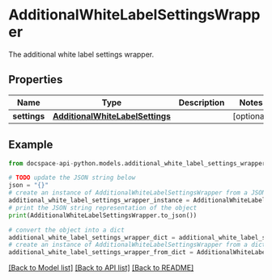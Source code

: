 # AdditionalWhiteLabelSettingsWrapper
The additional white label settings wrapper.

## Properties

Name | Type | Description | Notes
------------ | ------------- | ------------- | -------------
**settings** | [**AdditionalWhiteLabelSettings**](AdditionalWhiteLabelSettings.md) |  | [optional] 

## Example

```python
from docspace-api-python.models.additional_white_label_settings_wrapper import AdditionalWhiteLabelSettingsWrapper

# TODO update the JSON string below
json = "{}"
# create an instance of AdditionalWhiteLabelSettingsWrapper from a JSON string
additional_white_label_settings_wrapper_instance = AdditionalWhiteLabelSettingsWrapper.from_json(json)
# print the JSON string representation of the object
print(AdditionalWhiteLabelSettingsWrapper.to_json())

# convert the object into a dict
additional_white_label_settings_wrapper_dict = additional_white_label_settings_wrapper_instance.to_dict()
# create an instance of AdditionalWhiteLabelSettingsWrapper from a dict
additional_white_label_settings_wrapper_from_dict = AdditionalWhiteLabelSettingsWrapper.from_dict(additional_white_label_settings_wrapper_dict)
```
[[Back to Model list]](../README.md#documentation-for-models) [[Back to API list]](../README.md#documentation-for-api-endpoints) [[Back to README]](../README.md)


